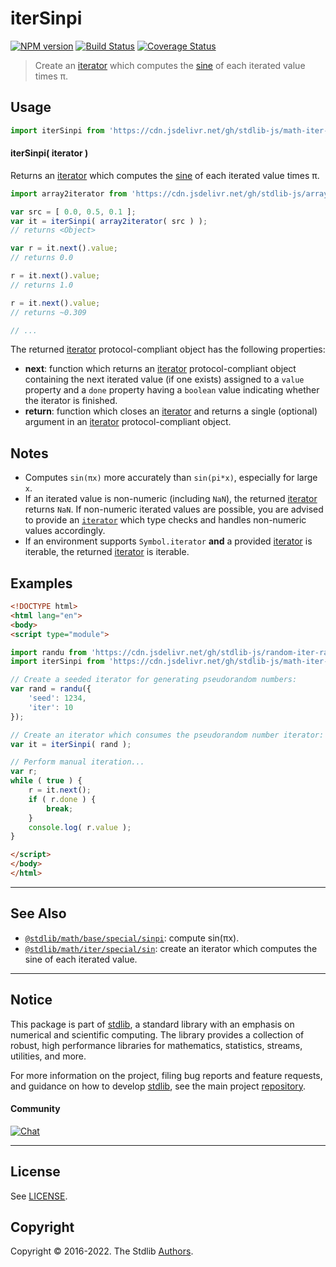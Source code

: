 <!--

@license Apache-2.0

Copyright (c) 2020 The Stdlib Authors.

Licensed under the Apache License, Version 2.0 (the "License");
you may not use this file except in compliance with the License.
You may obtain a copy of the License at

   http://www.apache.org/licenses/LICENSE-2.0

Unless required by applicable law or agreed to in writing, software
distributed under the License is distributed on an "AS IS" BASIS,
WITHOUT WARRANTIES OR CONDITIONS OF ANY KIND, either express or implied.
See the License for the specific language governing permissions and
limitations under the License.

-->

# iterSinpi

[![NPM version][npm-image]][npm-url] [![Build Status][test-image]][test-url] [![Coverage Status][coverage-image]][coverage-url] <!-- [![dependencies][dependencies-image]][dependencies-url] -->

> Create an [iterator][mdn-iterator-protocol] which computes the [sine][@stdlib/math/base/special/sinpi] of each iterated value times π.

<!-- Section to include introductory text. Make sure to keep an empty line after the intro `section` element and another before the `/section` close. -->

<section class="intro">

</section>

<!-- /.intro -->

<!-- Package usage documentation. -->



<section class="usage">

## Usage

```javascript
import iterSinpi from 'https://cdn.jsdelivr.net/gh/stdlib-js/math-iter-special-sinpi@esm/index.mjs';
```

#### iterSinpi( iterator )

Returns an [iterator][mdn-iterator-protocol] which computes the [sine][@stdlib/math/base/special/sinpi] of each iterated value times π.

```javascript
import array2iterator from 'https://cdn.jsdelivr.net/gh/stdlib-js/array-to-iterator@esm/index.mjs';

var src = [ 0.0, 0.5, 0.1 ];
var it = iterSinpi( array2iterator( src ) );
// returns <Object>

var r = it.next().value;
// returns 0.0

r = it.next().value;
// returns 1.0

r = it.next().value;
// returns ~0.309

// ...
```

The returned [iterator][mdn-iterator-protocol] protocol-compliant object has the following properties:

-   **next**: function which returns an [iterator][mdn-iterator-protocol] protocol-compliant object containing the next iterated value (if one exists) assigned to a `value` property and a `done` property having a `boolean` value indicating whether the iterator is finished.
-   **return**: function which closes an [iterator][mdn-iterator-protocol] and returns a single (optional) argument in an [iterator][mdn-iterator-protocol] protocol-compliant object.

</section>

<!-- /.usage -->

<!-- Package usage notes. Make sure to keep an empty line after the `section` element and another before the `/section` close. -->

<section class="notes">

## Notes

-   Computes `sin(πx)` more accurately than `sin(pi*x)`, especially for large `x`.
-   If an iterated value is non-numeric (including `NaN`), the returned [iterator][mdn-iterator-protocol] returns `NaN`. If non-numeric iterated values are possible, you are advised to provide an [`iterator`][mdn-iterator-protocol] which type checks and handles non-numeric values accordingly.
-   If an environment supports `Symbol.iterator` **and** a provided [iterator][mdn-iterator-protocol] is iterable, the returned [iterator][mdn-iterator-protocol] is iterable.

</section>

<!-- /.notes -->

<!-- Package usage examples. -->

<section class="examples">

## Examples

<!-- eslint no-undef: "error" -->

```html
<!DOCTYPE html>
<html lang="en">
<body>
<script type="module">

import randu from 'https://cdn.jsdelivr.net/gh/stdlib-js/random-iter-randu@esm/index.mjs';
import iterSinpi from 'https://cdn.jsdelivr.net/gh/stdlib-js/math-iter-special-sinpi@esm/index.mjs';

// Create a seeded iterator for generating pseudorandom numbers:
var rand = randu({
    'seed': 1234,
    'iter': 10
});

// Create an iterator which consumes the pseudorandom number iterator:
var it = iterSinpi( rand );

// Perform manual iteration...
var r;
while ( true ) {
    r = it.next();
    if ( r.done ) {
        break;
    }
    console.log( r.value );
}

</script>
</body>
</html>
```

</section>

<!-- /.examples -->

<!-- Section to include cited references. If references are included, add a horizontal rule *before* the section. Make sure to keep an empty line after the `section` element and another before the `/section` close. -->

<section class="references">

</section>

<!-- /.references -->

<!-- Section for related `stdlib` packages. Do not manually edit this section, as it is automatically populated. -->

<section class="related">

* * *

## See Also

-   <span class="package-name">[`@stdlib/math/base/special/sinpi`][@stdlib/math/base/special/sinpi]</span><span class="delimiter">: </span><span class="description">compute sin(πx).</span>
-   <span class="package-name">[`@stdlib/math/iter/special/sin`][@stdlib/math/iter/special/sin]</span><span class="delimiter">: </span><span class="description">create an iterator which computes the sine of each iterated value.</span>

</section>

<!-- /.related -->

<!-- Section for all links. Make sure to keep an empty line after the `section` element and another before the `/section` close. -->


<section class="main-repo" >

* * *

## Notice

This package is part of [stdlib][stdlib], a standard library with an emphasis on numerical and scientific computing. The library provides a collection of robust, high performance libraries for mathematics, statistics, streams, utilities, and more.

For more information on the project, filing bug reports and feature requests, and guidance on how to develop [stdlib][stdlib], see the main project [repository][stdlib].

#### Community

[![Chat][chat-image]][chat-url]

---

## License

See [LICENSE][stdlib-license].


## Copyright

Copyright &copy; 2016-2022. The Stdlib [Authors][stdlib-authors].

</section>

<!-- /.stdlib -->

<!-- Section for all links. Make sure to keep an empty line after the `section` element and another before the `/section` close. -->

<section class="links">

[npm-image]: http://img.shields.io/npm/v/@stdlib/math-iter-special-sinpi.svg
[npm-url]: https://npmjs.org/package/@stdlib/math-iter-special-sinpi

[test-image]: https://github.com/stdlib-js/math-iter-special-sinpi/actions/workflows/test.yml/badge.svg?branch=main
[test-url]: https://github.com/stdlib-js/math-iter-special-sinpi/actions/workflows/test.yml?query=branch:main

[coverage-image]: https://img.shields.io/codecov/c/github/stdlib-js/math-iter-special-sinpi/main.svg
[coverage-url]: https://codecov.io/github/stdlib-js/math-iter-special-sinpi?branch=main

<!--

[dependencies-image]: https://img.shields.io/david/stdlib-js/math-iter-special-sinpi.svg
[dependencies-url]: https://david-dm.org/stdlib-js/math-iter-special-sinpi/main

-->

[chat-image]: https://img.shields.io/gitter/room/stdlib-js/stdlib.svg
[chat-url]: https://gitter.im/stdlib-js/stdlib/

[stdlib]: https://github.com/stdlib-js/stdlib

[stdlib-authors]: https://github.com/stdlib-js/stdlib/graphs/contributors

[umd]: https://github.com/umdjs/umd
[es-module]: https://developer.mozilla.org/en-US/docs/Web/JavaScript/Guide/Modules

[deno-url]: https://github.com/stdlib-js/math-iter-special-sinpi/tree/deno
[umd-url]: https://github.com/stdlib-js/math-iter-special-sinpi/tree/umd
[esm-url]: https://github.com/stdlib-js/math-iter-special-sinpi/tree/esm

[stdlib-license]: https://raw.githubusercontent.com/stdlib-js/math-iter-special-sinpi/main/LICENSE

[mdn-iterator-protocol]: https://developer.mozilla.org/en-US/docs/Web/JavaScript/Reference/Iteration_protocols#The_iterator_protocol

<!-- <related-links> -->

[@stdlib/math/base/special/sinpi]: https://github.com/stdlib-js/math-base-special-sinpi/tree/esm

[@stdlib/math/iter/special/sin]: https://github.com/stdlib-js/math-iter-special-sin/tree/esm

<!-- </related-links> -->

</section>

<!-- /.links -->
